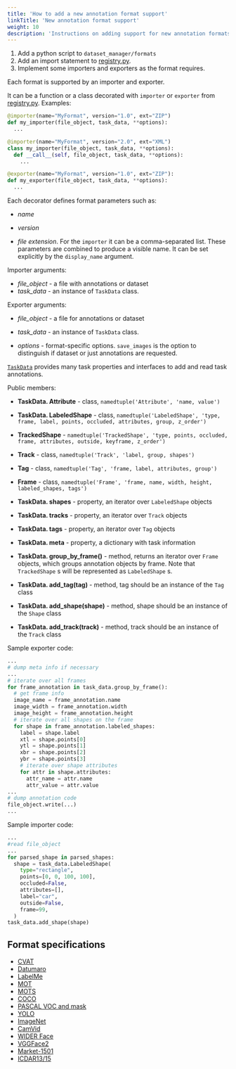 ```yaml
---
title: 'How to add a new annotation format support'
linkTitle: 'New annotation format support'
weight: 10
description: 'Instructions on adding support for new annotation formats. This section on [GitHub](https://github.com/cvat-ai/cvat/tree/develop/cvat/apps/dataset_manager/formats).'
---
```


1. Add a python script to `dataset_manager/formats`
2. Add an import statement to [registry.py](https://github.com/cvat-ai/cvat/tree/develop/cvat/apps/dataset_manager/formats/registry.py).
3. Implement some importers and exporters as the format requires.

Each format is supported by an importer and exporter.

It can be a function or a class decorated with
`importer` or `exporter` from [registry.py](https://github.com/cvat-ai/cvat/tree/develop/cvat/apps/dataset_manager/formats/registry.py).
Examples:

```python
@importer(name="MyFormat", version="1.0", ext="ZIP")
def my_importer(file_object, task_data, **options):
  ...

@importer(name="MyFormat", version="2.0", ext="XML")
class my_importer(file_object, task_data, **options):
  def __call__(self, file_object, task_data, **options):
    ...

@exporter(name="MyFormat", version="1.0", ext="ZIP"):
def my_exporter(file_object, task_data, **options):
  ...
```

Each decorator defines format parameters such as:

- _name_

- _version_

- _file extension_. For the `importer` it can be a comma-separated list.
  These parameters are combined to produce a visible name. It can be
  set explicitly by the `display_name` argument.

Importer arguments:

- _file_object_ - a file with annotations or dataset
- _task_data_ - an instance of `TaskData` class.

Exporter arguments:

- _file_object_ - a file for annotations or dataset

- _task_data_ - an instance of `TaskData` class.

- _options_ - format-specific options. `save_images` is the option to
  distinguish if dataset or just annotations are requested.

[`TaskData`](https://github.com/cvat-ai/cvat/blob/develop/cvat/apps/dataset_manager/bindings.py) provides
many task properties and interfaces to add and read task annotations.

Public members:

- **TaskData. Attribute** - class, `namedtuple('Attribute', 'name, value')`

- **TaskData. LabeledShape** - class, `namedtuple('LabeledShape', 'type, frame, label, points, occluded, attributes, group, z_order')`

- **TrackedShape** - `namedtuple('TrackedShape', 'type, points, occluded, frame, attributes, outside, keyframe, z_order')`

- **Track** - class, `namedtuple('Track', 'label, group, shapes')`

- **Tag** - class, `namedtuple('Tag', 'frame, label, attributes, group')`

- **Frame** - class, `namedtuple('Frame', 'frame, name, width, height, labeled_shapes, tags')`

- **TaskData. shapes** - property, an iterator over `LabeledShape` objects

- **TaskData. tracks** - property, an iterator over `Track` objects

- **TaskData. tags** - property, an iterator over `Tag` objects

- **TaskData. meta** - property, a dictionary with task information

- **TaskData. group_by_frame()** - method, returns
  an iterator over `Frame` objects, which groups annotation objects by frame.
  Note that `TrackedShape` s will be represented as `LabeledShape` s.

- **TaskData. add_tag(tag)** - method,
  tag should be an instance of the `Tag` class

- **TaskData. add_shape(shape)** - method,
  shape should be an instance of the `Shape` class

- **TaskData. add_track(track)** - method,
  track should be an instance of the `Track` class

Sample exporter code:

```python
...
# dump meta info if necessary
...
# iterate over all frames
for frame_annotation in task_data.group_by_frame():
  # get frame info
  image_name = frame_annotation.name
  image_width = frame_annotation.width
  image_height = frame_annotation.height
  # iterate over all shapes on the frame
  for shape in frame_annotation.labeled_shapes:
    label = shape.label
    xtl = shape.points[0]
    ytl = shape.points[1]
    xbr = shape.points[2]
    ybr = shape.points[3]
    # iterate over shape attributes
    for attr in shape.attributes:
      attr_name = attr.name
      attr_value = attr.value
...
# dump annotation code
file_object.write(...)
...
```

Sample importer code:

```python
...
#read file_object
...
for parsed_shape in parsed_shapes:
  shape = task_data.LabeledShape(
    type="rectangle",
    points=[0, 0, 100, 100],
    occluded=False,
    attributes=[],
    label="car",
    outside=False,
    frame=99,
  )
task_data.add_shape(shape)
```

## Format specifications

- [CVAT](/docs/manual/advanced/formats/format-cvat/)
- [Datumaro](/docs/manual/advanced/formats/format-datumaro/)
- [LabelMe](/docs/manual/advanced/formats/format-labelme/)
- [MOT](/docs/manual/advanced/formats/format-mot/)
- [MOTS](/docs/manual/advanced/formats/format-mots/)
- [COCO](/docs/manual/advanced/formats/format-coco/)
- [PASCAL VOC and mask](/docs/manual/advanced/formats/format-voc/)
- [YOLO](/docs/manual/advanced/formats/format-yolo/)
- [ImageNet](/docs/manual/advanced/formats/format-imagenet/)
- [CamVid](/docs/manual/advanced/formats/format-camvid/)
- [WIDER Face](/docs/manual/advanced/formats/format-widerface/)
- [VGGFace2](/docs/manual/advanced/formats/format-vggface2/)
- [Market-1501](/docs/manual/advanced/formats/format-market1501/)
- [ICDAR13/15](/docs/manual/advanced/formats/format-icdar/)
